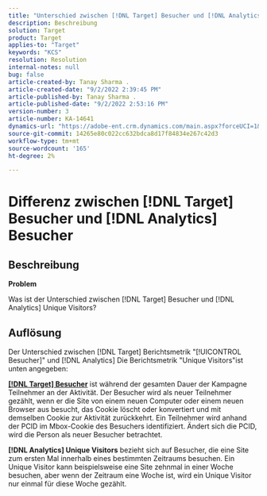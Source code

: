 ```yaml
---
title: "Unterschied zwischen [!DNL Target] Besucher und [!DNL Analytics] Besucher"
description: Beschreibung
solution: Target
product: Target
applies-to: "Target"
keywords: "KCS"
resolution: Resolution
internal-notes: null
bug: false
article-created-by: Tanay Sharma .
article-created-date: "9/2/2022 2:39:45 PM"
article-published-by: Tanay Sharma .
article-published-date: "9/2/2022 2:53:16 PM"
version-number: 3
article-number: KA-14641
dynamics-url: "https://adobe-ent.crm.dynamics.com/main.aspx?forceUCI=1&pagetype=entityrecord&etn=knowledgearticle&id=d7fa2510-cd2a-ed11-9db1-002248086735"
source-git-commit: 14265e80c022cc632bdca8d17f84834e267c42d3
workflow-type: tm+mt
source-wordcount: '165'
ht-degree: 2%

---
```


# Differenz zwischen [!DNL Target] Besucher und [!DNL Analytics] Besucher

## Beschreibung


<b>Problem</b>

Was ist der Unterschied zwischen [!DNL Target] Besucher und [!DNL Analytics] Unique Visitors?


## Auflösung


Der Unterschied zwischen [!DNL Target] Berichtsmetrik &quot;[!UICONTROL Besucher]&quot; und [!DNL Analytics] Die Berichtsmetrik &quot;Unique Visitors&quot;ist unten angegeben:

<u><b>[!DNL Target] Besucher</b></u> ist während der gesamten Dauer der Kampagne Teilnehmer an der Aktivität. Der Besucher wird als neuer Teilnehmer gezählt, wenn er die Site von einem neuen Computer oder einem neuen Browser aus besucht, das Cookie löscht oder konvertiert und mit demselben Cookie zur Aktivität zurückkehrt. Ein Teilnehmer wird anhand der PCID im Mbox-Cookie des Besuchers identifiziert. Ändert sich die PCID, wird die Person als neuer Besucher betrachtet.

<b>[!DNL Analytics] Unique Visitors</b> bezieht sich auf Besucher, die eine Site zum ersten Mal innerhalb eines bestimmten Zeitraums besuchen. Ein Unique Visitor kann beispielsweise eine Site zehnmal in einer Woche besuchen, aber wenn der Zeitraum eine Woche ist, wird ein Unique Visitor nur einmal für diese Woche gezählt.




